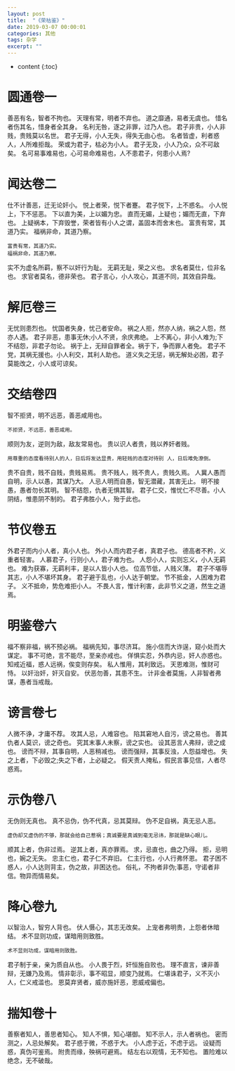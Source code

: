 ```yaml
---
layout: post
title:  "《荣枯鉴》"
date: 2019-03-07 00:00:01
categories: 其他
tags: 杂学
excerpt: ""
---
```


* content
{:toc}

# 圆通卷一
善恶有名，智者不拘也。
天理有常，明者不弃也。
道之靡通，易者无虞也。
惜名者伤其名，惜身者全其身。
名利无咎，逐之非罪，过乃人也。
君子非贵，小人非贱，贵贱莫以名世。
君子无得，小人无失，得失无由心也。
名者皆虚，利者惑人，人所难拒哉。
荣或为君子，枯必为小人。
君子无及，小人乃众，众不可敌矣。
名可易事难易也，心可易命难易也，人不患君子，何患小人焉?


# 闻达卷二
仕不计善恶，迁无论奸小。
悦上者荣，悦下者蹇。
君子悦下，上不惑名。
小人悦上，下不惩恶。
下以直为美，上以媚为忠。
直而无媚，上疑也；媚而无直，下弃也。
上疑祸本，下弃毁誉，荣者皆有小人之谓，盖固本而舍末也。
富贵有常，其道乃实。
福祸非命，其道乃察。
```
富贵有常，其道乃实。
福祸非命，其道乃察。
```
实不为虚名所羁，察不以奸行为耻。
无羁无耻，荣之义也。
求名者莫仕，位非名也。
求官者莫名，德非荣也。
君子言心，小人攻心，其道不同，其效自异哉。


# 解厄卷三
无忧则患烈也。
忧国者失身，忧己者安命。
祸之人拒，然亦人纳，祸之人怨，然亦人遇。
君子非恶，患事无休;小人不贤，余庆弗绝。
上不离心，非小人难为;下不结怨，非君子勿论。
祸于上，无辩自罪者全。祸于下，争而罪人者免。
君子不党，其祸无援也。小人利交，其利人助也。
道义失之无惩，祸无解处必困，君子莫能改之，小人或可谅矣。


# 交结卷四
智不拒贤，明不远恶，善恶咸用也。
```
不拒贤，不远恶，善恶咸用。
```
顺则为友，逆则为敌，敌友常易也。
贵以识人者贵，贱以养奸者贱。
```
用尊重的态度看待别人的人，日后将发达显贵，用轻贱的态度对待别 人，日后难免潦倒。
```
贵不自贵，贱不自贱，贵贱易焉。
贵不贱人，贱不贵人，贵贱久焉。
人冀人愚而自明，示人以愚，其谋乃大。
人忌人明而自愚，智无潜藏，其害无止。
明不接愚，愚者勿长其明。
智不结怨，仇者无惧其智。
君子仁交，惟忧仁不尽善。小人阴结，惟患阴不制的。
君子弗胜小人，殆于此也。


# 节仪卷五
外君子而内小人者，真小人也。
外小人而内君子者，真君子也。
德高者不矜，义重者轻害。
人慕君子，行则小人，君子难为也。
人怨小人，实则忘义，小人无羁也。
难为获寡，无羁利丰，是以人皆小人也。
位高节低，人贱义薄。
君子不堪辱其志，小人不堪坏其身。
君子避于乱也，小人达于朝堂。
节不抵金，人困难为君子。
义不抵命，势危难拒小人。
不畏人言，惟计利害，此非节义之道，然生之道焉。

# 明鉴卷六
福不察非福，祸不预必祸。
福祸先知，事尽济耳。
施小信而大诈逞，窥小处而大谋定。
事不可绝，言不能尽，至亲亦戒也。
佯惧实忍，外恭内忌，奸人亦惑也。
知戒近福，惑人远祸，俟变则存矣。
私人惟用，其利致远。
天恩难测，惟财可恃。
以奸治奸，奸灭自安。
伏恶勿善，其患不生。
计非金者莫施，人非智者弗谋，愚者当戒哉。

# 谤言卷七
人微不诤，才庸不荐。
攻其人忌，人难容也。
陷其窘地人自污，谤之易也。
善其仇者人莫识，谤之奇也。
究其末事人未察，谤之实也。
设其恶言人弗辩，谤之成也。
谤而不辩，其事自明，人恶稍减也。
谤而强辩，其事反浊，人怨益增也。
失之上者，下必毁之;失之下者，上必疑之。
假天责人掩私，假民言事见信，人者尽惑焉。


# 示伪卷八
无伪则无真也。
真不忌伪，伪不代真，忌其莫辩。
伪不足自祸，真无忌人恶。
```
虚伪却又虚伪的不够，那就会给自己惹祸；真诚要是真诚到毫无忌讳，那就是缺心眼儿。
```
顺其上者，伪非过焉。
逆其上者，真亦罪焉。
求，忌直也，曲之乃得。
拒，忌明也，婉之无失。
忠主仁也，君子仁不弃旧。
仁主行也，小人行弗怀恩。
君子困不惑人，小人达则背主，伪之故，非困达也。
俗礼，不拘者非伪;事恶，守诺者非信。物异而情易矣。

# 降心卷九
以智治人，智穷人背也。
伏人慑心，其志无改矣。
上宠者弗明贵，上怨者休暗结。
术不显则功成，谋暗用则致胜。
```
术不显则功成，谋暗用则致胜。
```
君子制于亲，亲为质自从也。
小人畏于烈，奸恒施自败也。
理不直言，谏非善辩，无嫌乃及焉。
情非彰示，事不昭显，顺变乃就焉。
仁堪诛君子，义不灭小人，仁义戒滥也。
恩莫弃贤者，威亦施奸恶，恩威戒偏也。


# 揣知卷十
善察者知人，善思者知心。
知人不惧，知心堪御。
知不示人，示人者祸也。
密而测之，人忌处解矣。
君子惑于微，不惑于大。
小人虑于近，不虑于远。
设疑而惑，真伪可鉴焉。
附贵而缘，殃祸可避焉。
结左右以观情，无不知也。
置险难以绝念，无不破哉。


